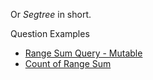 Or *Segtree* in short.

Question Examples
- [Range Sum Query - Mutable](https://leetcode.com/problems/range-sum-query-mutable/)
- [Count of Range Sum](https://leetcode.com/problems/count-of-range-sum/)